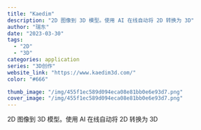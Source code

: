 ```yaml
---
title: "Kaedim"
description: "2D 图像到 3D 模型。使用 AI 在线自动将 2D 转换为 3D"
author: "瑞东"
date: "2023-03-30"
tags:
  - "2D"
  - "3D"
categories: application
series: "3D创作"
website_link: "https://www.kaedim3d.com/"
color: "#666"

thumb_image: "/img/455f1ec589d094eca08e81bb0e6e93d7.png"
cover_image: "/img/455f1ec589d094eca08e81bb0e6e93d7.png"
---
```


2D 图像到 3D 模型。使用 AI 在线自动将 2D 转换为 3D